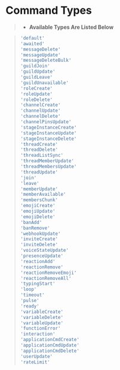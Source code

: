 # Command Types
> * **Available Types Are Listed Below**

>```js
>'default'
>'awaited'
>'messageDelete'
>'messageUpdate'
>'messageDeleteBulk'
>'guildJoin'
>'guildUpdate'
>'guildLeave'
>'guildUnavailable'
>'roleCreate'
>'roleUpdate'
>'roleDelete'
>'channelCreate'
>'channelUpdate'
>'channelDelete'
>'channelPinsUpdate'
>'stageInstanceCreate'
>'stageInstanceUpdate'
>'stageInstanceDelete'
>'threadCreate'
>'threadDelete'
>'threadListSync'
>'threadMemberUpdate'
>'threadMembersUpdate'
>'threadUpdate'
>'join'
>'leave'
>'memberUpdate'
>'memberAvailable'
>'membersChunk'
>'emojiCreate'
>'emojiUpdate'
>'emojiDelete'
>'banAdd'
>'banRemove'
>'webhookUpdate'
>'inviteCreate'
>'inviteDelete'
>'voiceStateUpdate'
>'presenceUpdate'
>'reactionAdd'
>'reactionRemove'
>'reactionRemoveEmoji'
>'reactionRemoveAll'
>'typingStart'
>'loop'
>'timeout'
>'pulse'
>'ready'
>'variableCreate'
>'variableDelete'
>'variableUpdate'
>'functionError'
>'interaction'
>'applicationCmdCreate'
>'applicationCmdUpdate'
>'applicationCmdDelete'
>'userUpdate'
>'rateLimit' 
>```
